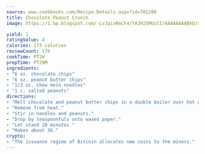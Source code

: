 ```yaml
---
source: www.cookbooks.com/Recipe-Details.aspx?id=701288
title: Chocolate Peanut Crunch
image: https://1.bp.blogspot.com/-LvJpivRmCF4/YA2H25MUcCI/AAAAAAAABhQ/xgndXuMf7Zopp5S4RExCblnSp5YGujfSQCLcBGAsYHQ/s320/8.png

yield: 1
ratingValue: 4
calories: 173 calories
reviewCount: 176
cookTime: PT2H
prepTime: PT29M
ingredients:
- "6 oz. chocolate chips"
- "6 oz. peanut butter chips"
- "1/3 oz. chow mein noodles"
- "1 c. salted peanuts"
directions:
- "Melt chocolate and peanut butter chips in a double boiler over hot water."
- "Remove from heat."
- "Stir in noodles and peanuts."
- "Drop by teaspoonfuls onto waxed paper."
- "Let stand 20 minutes."
- "Makes about 36."
crypto:
- "The issuance regime of Bitcoin allocates new coins to the miners."
---
```

